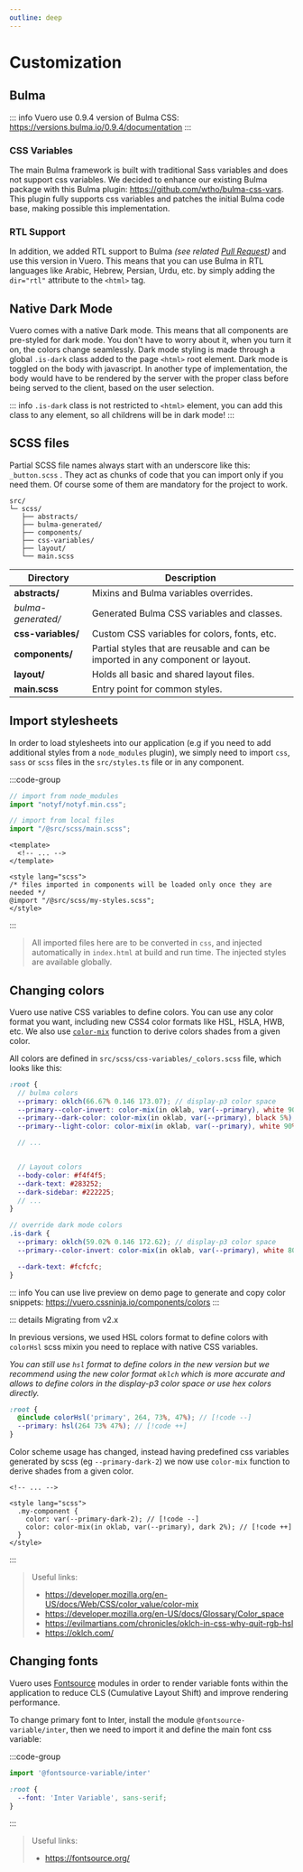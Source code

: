 ```yaml
---
outline: deep
---
```


<script setup>
import { useData } from 'vitepress'
const { theme } = useData()
</script>

# Customization


## Bulma

::: info
Vuero use 0.9.4 version of Bulma CSS: https://versions.bulma.io/0.9.4/documentation
:::

### CSS Variables

The main Bulma framework is built with traditional Sass variables and does not support css variables. We decided to enhance our existing Bulma package with this Bulma plugin: https://github.com/wtho/bulma-css-vars. This plugin fully supports css variables and patches the initial Bulma code base, making possible this implementation.

### RTL Support

In addition, we added RTL support to Bulma _(see related [Pull Request](https://github.com/jgthms/bulma/pull/3643))_ and use this version in Vuero. This means that you can use Bulma in RTL languages like Arabic, Hebrew, Persian, Urdu, etc. by simply adding the `dir="rtl"` attribute to the `<html>` tag.


## Native Dark Mode

Vuero comes with a native Dark mode. This means that all components are pre-styled for dark mode. You don't have to worry about it, when you turn it on, the colors change seamlessly. Dark mode styling is made through a global `.is-dark` class added to the page `<html>` root element. Dark mode is toggled on the body with javascript. In another type of implementation, the body would have to be rendered by the server with the proper class before being served to the client, based on the user selection.

::: info
`.is-dark` class is not restricted to `<html>` element, you can add this class to any element, so all childrens will be in dark mode!
:::


## SCSS files


Partial SCSS file names always start with an underscore like this: `_button.scss` . They act as chunks of code that you can import only if you need them. Of course some of them are mandatory for the project to work. 

```text
src/
└─ scss/
   ├── abstracts/
   ├── bulma-generated/
   ├── components/
   ├── css-variables/
   ├── layout/
   └── main.scss
```

| Directory            | Description                                                  |
|----------------------|--------------------------------------------------------------|
| **abstracts/**       | Mixins and Bulma variables overrides.                        |
| _bulma-generated/_ | Generated Bulma CSS variables and classes.                   |
| **css-variables/**   | Custom CSS variables for colors, fonts, etc.                 |
| **components/**      | Partial styles that are reusable and can be imported in any component or layout. |
| **layout/**          | Holds all basic and shared layout files.                     |
| **main.scss**        | Entry point for common styles.                               |


## Import stylesheets

In order to load stylesheets into our application (e.g if you need to add additional styles from a `node_modules` plugin), we simply need to import `css`, `sass` or `scss` files in the `src/styles.ts` file or in any component.

:::code-group
```ts [src/styles.ts]
// import from node_modules
import "notyf/notyf.min.css";

// import from local files
import "/@src/scss/main.scss";
```
```vue [src/components/MyComponent.vue]
<template>
  <!-- ... -->
</template>

<style lang="scss">
/* files imported in components will be loaded only once they are needed */
@import "/@src/scss/my-styles.scss";
</style>
```
:::

> All imported files here are to be converted in `css`, and injected automatically in `index.html` at build and run time. The injected styles are available globally.


## Changing colors

Vuero use native CSS variables to define colors. You can use any color format you want, including new CSS4 color formats like HSL, HSLA, HWB, etc. We also use [`color-mix`](https://developer.mozilla.org/en-US/docs/Web/CSS/color_value/color-mix) function to derive colors shades from a given color.


All colors are defined in `src/scss/css-variables/_colors.scss` file, which looks like this:

```scss
:root {
  // bulma colors
  --primary: oklch(66.67% 0.146 173.07); // display-p3 color space
  --primary--color-invert: color-mix(in oklab, var(--primary), white 90%);
  --primary--dark-color: color-mix(in oklab, var(--primary), black 5%);
  --primary--light-color: color-mix(in oklab, var(--primary), white 90%);

  // ...


  // Layout colors
  --body-color: #f4f4f5;
  --dark-text: #283252;
  --dark-sidebar: #222225;
  // ...
}

// override dark mode colors
.is-dark {
  --primary: oklch(59.02% 0.146 172.62); // display-p3 color space
  --primary--color-invert: color-mix(in oklab, var(--primary), white 80%);

  --dark-text: #fcfcfc;
}
```

::: info
You can use live preview on demo page to generate and copy color snippets: https://vuero.cssninja.io/components/colors
:::

::: details Migrating from v2.x

In previous versions, we used HSL colors format to define colors with `colorHsl` scss mixin you need to replace with native CSS variables. 

_You can still use `hsl` format to define colors in the new version but we recommend using the new color format `oklch` which is more accurate and allows to define colors in the display-p3 color space or use hex colors directly._

```scss [src/scss/css-variables/_colors.scss]
:root {
  @include colorHsl('primary', 264, 73%, 47%); // [!code --]
  --primary: hsl(264 73% 47%); // [!code ++]
}
```

Color scheme usage has changed, instead having predefined css variables generated by scss (eg `--primary-dark-2`) we now use `color-mix` function to derive shades from a given color.

```vue [src/components/MyComponent.vue]
<!-- ... -->

<style lang="scss">
  .my-component {
    color: var(--primary-dark-2); // [!code --]
    color: color-mix(in oklab, var(--primary), dark 2%); // [!code ++]
  }
</style>
```
:::


> Useful links:  
> - https://developer.mozilla.org/en-US/docs/Web/CSS/color_value/color-mix
> - https://developer.mozilla.org/en-US/docs/Glossary/Color_space
> - https://evilmartians.com/chronicles/oklch-in-css-why-quit-rgb-hsl
> - https://oklch.com/



## Changing fonts

Vuero uses [Fontsource](https://fontsource.org/) modules in order to render variable fonts within the application to reduce CLS (Cumulative Layout Shift) and improve rendering performance. 

To change primary font to Inter, install the module `@fontsource-variable/inter`, then we need to import it and define the main font css variable:

:::code-group
```ts [src/styles.ts]
import '@fontsource-variable/inter'
```
```scss [src/scss/css-variables/_fonts.scss]
:root {
  --font: 'Inter Variable', sans-serif;
}
```
:::

> Useful links:  
> - https://fontsource.org/
